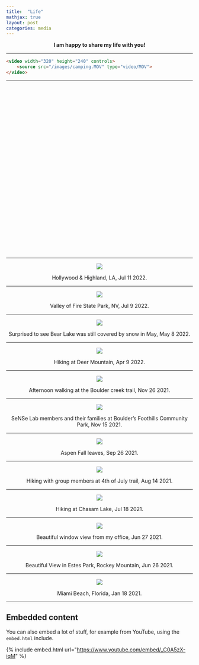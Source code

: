 ```yaml
---
title:  "Life"
mathjax: true
layout: post
categories: media
---
```


<p align="center"><strong>I am happy to share my life with you!</strong></p>

---

```HTML
<video width="320" height="240" controls>
    <source src="/images/camping.MOV" type="video/MOV">
</video>
```

---

<iframe 
    width="800" 
    height="450" 
    src=""/images/camping.MOV""
    frameborder="0" 
    allowfullscreen>
</iframe>

---

<p align = "center">
<img src = "/images/highland.jpg">
</p>
<p align = "center">
  Hollywood & Highland, LA, Jul 11 2022.
</p>

---

<p align = "center">
<img src = "/images/fire_valley.jpg">
</p>
<p align = "center">
  Valley of Fire State Park, NV, Jul 9 2022.
</p>

---

<p align = "center">
<img src = "/images/bear-lake.jpg">
</p>
<p align = "center">
  Surprised to see Bear Lake was still covered by snow in May, May 8 2022.
</p>

---

<p align = "center">
<img src = "/images/Deer-Mountain.jpg">
</p>
<p align = "center">
  Hiking at Deer Mountain, Apr 9 2022.
</p>

---

<p align = "center">
<img src = "/images/Boulder-creek-view.jpg">
</p>
<p align = "center">
  Afternoon walking at the Boulder creek trail, Nov 26 2021.
</p>

---

<p align = "center">
<img src = "/images/Lab-Photo.JPG">
</p>
<p align = "center">
  SeNSe Lab members and their families at Boulder’s Foothills Community Park, Nov 15 2021.
</p>

---

<p align = "center">
<img src = "/images/fall-leaves.jpg">
</p>
<p align = "center">
 Aspen Fall leaves, Sep 26 2021.
</p>

---

<p align = "center">
<img src = "/images/4th-of-July-trail.jpg">
</p>
<p align = "center">
  Hiking with group members at 4th of July trail, Aug 14 2021.
</p>

---

<p align = "center">
<img src = "/images/chasam-lake.JPG">
</p>
<p align = "center">
  Hiking at Chasam Lake, Jul 18 2021.
</p>

---

<p align = "center">
<img src = "/images/window-view.jpg">
</p>
<p align = "center">
  Beautiful window view from my office, Jun 27 2021.
</p>

---

<p align = "center">
<img src = "/images/Rockey-Mountain.JPG">
</p>
<p align = "center">
  Beautiful View in Estes Park, Rockey Mountain, Jun 26 2021.
</p>

---

<p align = "center">
  <img src = "/images/Miami-beach.jpg">
</p>
<p align = "center">
  Miami Beach, Florida, Jan 18 2021.
</p>


---


## Embedded content

You can also embed a lot of stuff, for example from YouTube, using the `embed.html` include.

{% include embed.html url="https://www.youtube.com/embed/_C0A5zX-iqM" %}


